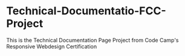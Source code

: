 # Technical-Documentatio-FCC-Project
This is the Technical Documentation Page Project from Code Camp's Responsive Webdesign Certification
